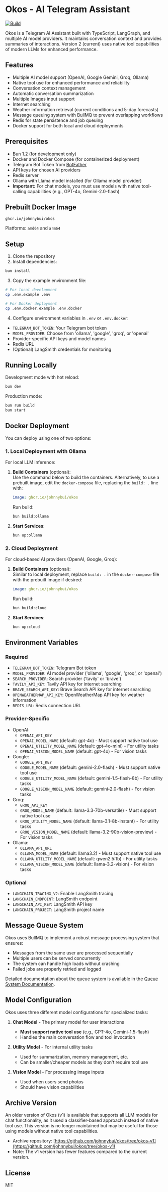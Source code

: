 # Okos - AI Telegram Assistant

[![Build](https://github.com/johnnybui/okos/actions/workflows/build.yml/badge.svg)](https://github.com/johnnybui/okos/actions/workflows/build.yml)

Okos is a Telegram AI Assistant built with TypeScript, LangGraph, and multiple AI model providers. It maintains conversation context and provides summaries of interactions. Version 2 (current) uses native tool capabilities of modern LLMs for enhanced performance.

## Features

- Multiple AI model support (OpenAI, Google Gemini, Groq, Ollama)
- Native tool use for enhanced performance and reliability
- Conversation context management
- Automatic conversation summarization
- Multiple Images input support
- Internet searching
- Weather information retrieval (current conditions and 5-day forecasts)
- Message queuing system with BullMQ to prevent overlapping workflows
- Redis for state persistence and job queuing
- Docker support for both local and cloud deployments

## Prerequisites

- Bun 1.2 (for development only)
- Docker and Docker Compose (for containerized deployment)
- Telegram Bot Token from [BotFather](https://t.me/botfather)
- API keys for chosen AI providers
- Redis server
- Ollama with Llama model installed (for Ollama model provider)
- **Important:** For chat models, you must use models with native tool-calling capabilities (e.g., GPT-4o, Gemini-2.0-flash)

## Prebuilt Docker Image

```
ghcr.io/johnnybui/okos
```

Platforms: `amd64` and `arm64`

## Setup

1. Clone the repository
2. Install dependencies:

```bash
bun install
```

3. Copy the example environment file:

```bash
# For local development
cp .env.example .env

# For Docker deployment
cp .env.docker.example .env.docker
```

4. Configure environment variables in `.env` or `.env.docker`:

- `TELEGRAM_BOT_TOKEN`: Your Telegram bot token
- `MODEL_PROVIDER`: Choose from 'ollama', 'google', 'groq', or 'openai'
- Provider-specific API keys and model names
- Redis URL
- (Optional) LangSmith credentials for monitoring

## Running Locally

Development mode with hot reload:

```bash
bun dev
```

Production mode:

```bash
bun run build
bun start
```

## Docker Deployment

You can deploy using one of two options:

### 1. Local Deployment with Ollama

For local LLM inference:

1. **Build Containers** (optional):  
   Use the command below to build the containers. Alternatively, to use a prebuilt image, edit the `docker-compose` file, replacing the `build: .` line with:
   ```yaml
   image: ghcr.io/johnnybui/okos
   ```
   Run build:
   ```bash
   bun build:ollama
   ```
2. **Start Services**:
   ```bash
   bun up:ollama
   ```

### 2. Cloud Deployment

For cloud-based AI providers (OpenAI, Google, Groq):

1. **Build Containers** (optional):  
   Similar to local deployment, replace `build: .` in the `docker-compose` file with the prebuilt image if desired:
   ```yaml
   image: ghcr.io/johnnybui/okos
   ```
   Run build:
   ```bash
   bun build:cloud
   ```
2. **Start Services**:
   ```bash
   bun up:cloud
   ```

## Environment Variables

### Required

- `TELEGRAM_BOT_TOKEN`: Telegram Bot token
- `MODEL_PROVIDER`: AI model provider ('ollama', 'google', 'groq', or 'openai')
- `SEARCH_PROVIDER`: Search provider ('tavily' or 'brave')
- `TAVILY_API_KEY`: Tavily API key for internet searching
- `BRAVE_SEARCH_API_KEY`: Brave Search API key for internet searching
- `OPENWEATHERMAP_API_KEY`: OpenWeatherMap API key for weather information
- `REDIS_URL`: Redis connection URL

### Provider-Specific

- OpenAI:
  - `OPENAI_API_KEY`
  - `OPENAI_MODEL_NAME` (default: gpt-4o) - Must support native tool use
  - `OPENAI_UTILITY_MODEL_NAME` (default: gpt-4o-mini) - For utility tasks
  - `OPENAI_VISION_MODEL_NAME` (default: gpt-4o) - For vision tasks
- Google:
  - `GOOGLE_API_KEY`
  - `GOOGLE_MODEL_NAME` (default: gemini-2.0-flash) - Must support native tool use
  - `GOOGLE_UTILITY_MODEL_NAME` (default: gemini-1.5-flash-8b) - For utility tasks
  - `GOOGLE_VISION_MODEL_NAME` (default: gemini-2.0-flash) - For vision tasks
- Groq:
  - `GROQ_API_KEY`
  - `GROQ_MODEL_NAME` (default: llama-3.3-70b-versatile) - Must support native tool use
  - `GROQ_UTILITY_MODEL_NAME` (default: llama-3.1-8b-instant) - For utility tasks
  - `GROQ_VISION_MODEL_NAME` (default: llama-3.2-90b-vision-preview) - For vision tasks
- Ollama:
  - `OLLAMA_API_URL`
  - `OLLAMA_MODEL_NAME` (default: llama3.2) - Must support native tool use
  - `OLLAMA_UTILITY_MODEL_NAME` (default: qwen2.5:1b) - For utility tasks
  - `OLLAMA_VISION_MODEL_NAME` (default: llama-3.2-vision) - For vision tasks

### Optional

- `LANGCHAIN_TRACING_V2`: Enable LangSmith tracing
- `LANGCHAIN_ENDPOINT`: LangSmith endpoint
- `LANGCHAIN_API_KEY`: LangSmith API key
- `LANGCHAIN_PROJECT`: LangSmith project name

## Message Queue System

Okos uses BullMQ to implement a robust message processing system that ensures:

- Messages from the same user are processed sequentially
- Multiple users can be served concurrently
- The system can handle high loads without crashing
- Failed jobs are properly retried and logged

Detailed documentation about the queue system is available in the [Queue System Documentation](./docs/queue-system.md).

## Model Configuration

Okos uses three different model configurations for specialized tasks:

1. **Chat Model** - The primary model for user interactions

   - **Must support native tool use** (e.g., GPT-4o, Gemini-1.5-flash)
   - Handles the main conversation flow and tool invocation

2. **Utility Model** - For internal utility tasks

   - Used for summarization, memory management, etc.
   - Can be smaller/cheaper models as they don't require tool use

3. **Vision Model** - For processing image inputs
   - Used when users send photos
   - Should have vision capabilities

## Archive Version

An older version of Okos (v1) is available that supports all LLM models for chat functionality, as it used a classifier-based approach instead of native tool use. This version is no longer maintained but may be useful for those using models without native tool capabilities.

- Archive repository: [https://github.com/johnnybui/okos/tree/okos-v1](https://github.com/johnnybui/okos/tree/okos-v1)
- Note: The v1 version has fewer features compared to the current version.

## License

MIT
